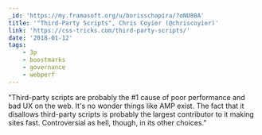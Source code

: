 ```yaml
---
_id: 'https://my.framasoft.org/u/borisschapira/?oNU80A'
title: '"Third-Party Scripts", Chris Coyier (@chriscoyier)'
link: 'https://css-tricks.com/third-party-scripts/'
date: '2018-01-12'
tags:
    - 3p
    - boostmarks
    - governance
    - webperf
---
```


<div class="markdown"><p>&quot;Third-party scripts are probably the #1 cause of poor performance and bad UX on the web. It's no wonder things like AMP exist. The fact that it disallows third-party scripts is probably the largest contributor to it making sites fast. Controversial as hell, though, in its other choices.&quot;
</p></div>
